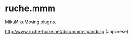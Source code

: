 ruche.mmm
=========

MikuMikuMoving plugins.

http://www.ruche-home.net/doc/mmm-lipandcap (Japanese)
